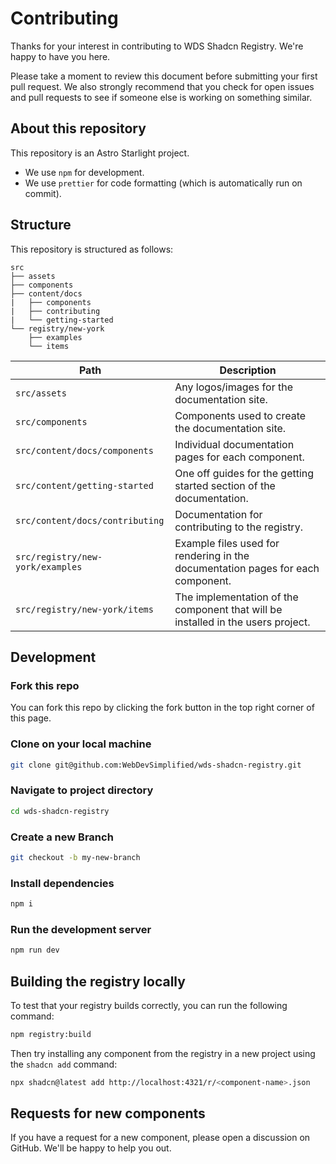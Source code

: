 # Contributing

Thanks for your interest in contributing to WDS Shadcn Registry. We're happy to have you here.

Please take a moment to review this document before submitting your first pull request. We also strongly recommend that you check for open issues and pull requests to see if someone else is working on something similar.

## About this repository

This repository is an Astro Starlight project.

- We use `npm` for development.
- We use `prettier` for code formatting (which is automatically run on commit).

## Structure

This repository is structured as follows:

```
src
├── assets
├── components
├── content/docs
|   ├── components
|   ├── contributing
|   └── getting-started
└── registry/new-york
    ├── examples
    └── items
```

| Path                             | Description                                                                      |
| -------------------------------- | -------------------------------------------------------------------------------- |
| `src/assets`                     | Any logos/images for the documentation site.                                     |
| `src/components`                 | Components used to create the documentation site.                                |
| `src/content/docs/components`    | Individual documentation pages for each component.                               |
| `src/content/getting-started`    | One off guides for the getting started section of the documentation.             |
| `src/content/docs/contributing`  | Documentation for contributing to the registry.                                  |
| `src/registry/new-york/examples` | Example files used for rendering in the documentation pages for each component.  |
| `src/registry/new-york/items`    | The implementation of the component that will be installed in the users project. |

## Development

### Fork this repo

You can fork this repo by clicking the fork button in the top right corner of this page.

### Clone on your local machine

```bash
git clone git@github.com:WebDevSimplified/wds-shadcn-registry.git
```

### Navigate to project directory

```bash
cd wds-shadcn-registry
```

### Create a new Branch

```bash
git checkout -b my-new-branch
```

### Install dependencies

```bash
npm i
```

### Run the development server

```bash
npm run dev
```

## Building the registry locally

To test that your registry builds correctly, you can run the following command:

```bash
npm registry:build
```

Then try installing any component from the registry in a new project using the `shadcn add` command:

```bash
npx shadcn@latest add http://localhost:4321/r/<component-name>.json
```

## Requests for new components

If you have a request for a new component, please open a discussion on GitHub. We'll be happy to help you out.
